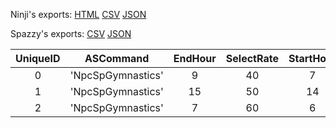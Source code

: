 Ninji's exports: [HTML](https://wuffs.org/acnh/bcsv_140/html/NpcSpServiceMotionWorkSp.html) [CSV](https://wuffs.org/acnh/bcsv_140/csv/NpcSpServiceMotionWorkSp.csv) [JSON](https://wuffs.org/acnh/bcsv_140/json/NpcSpServiceMotionWorkSp.json)

Spazzy's exports: [CSV](https://github.com/McSpazzy/acnh-csv/blob/master/NpcSpServiceMotionWorkSp.csv) [JSON](https://github.com/McSpazzy/acnh-json/blob/master/NpcSpServiceMotionWorkSp.json)

| UniqueID | ASCommand | EndHour | SelectRate | StartHour |
|:--:|:--:|:--:|:--:|:--:|
| 0 | 'NpcSpGymnastics' | 9 | 40 | 7 | 
| 1 | 'NpcSpGymnastics' | 15 | 50 | 14 | 
| 2 | 'NpcSpGymnastics' | 7 | 60 | 6 | 
